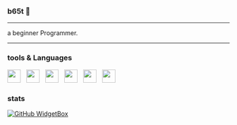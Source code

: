 ### b65t 🍉

---

a beginner Programmer.

--- 

### tools & Languages

 <img align="left" height="30px" width="30px" style="padding-right:10px" src="https://cdn.jsdelivr.net/gh/devicons/devicon@latest/icons/linux/linux-original.svg" />
 <img align="left" height="30px" width="30px" style="padding-right:10px" src="https://cdn.jsdelivr.net/gh/devicons/devicon@latest/icons/archlinux/archlinux-original.svg" />
 <img align="left" height="30px" width="30px" style="padding-right:10px" src="https://cdn.jsdelivr.net/gh/devicons/devicon@latest/icons/github/github-original.svg" /> 
 <img align="left" height="30px" width="30px" style="padding-right:10px" src="https://cdn.jsdelivr.net/gh/devicons/devicon@latest/icons/html5/html5-original.svg" />
 <img align="left" height="30px" width="30px" style="padding-right:10px" src="https://cdn.jsdelivr.net/gh/devicons/devicon@latest/icons/css3/css3-original.svg" />
 <img align="left" height="30px" width="30px" style="padding-right:10px" src="https://cdn.jsdelivr.net/gh/devicons/devicon@latest/icons/bash/bash-original.svg" />
<br />

#

### stats 

[![GitHub WidgetBox](https://github-widgetbox.vercel.app/api/profile?username=b65t&data=followers,repositories,stars,commits&theme=darkmode)](https://github.com/Jurredr/github-widgetbox)
